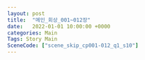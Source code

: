 ```yaml
---
layout: post
title:  "메인_회상_001~012장"
date:   2022-01-01 10:00:00 +0000
categories: Main
Tags: Story Main
SceneCode: ["scene_skip_cp001-012_q1_s10"]
---
```

